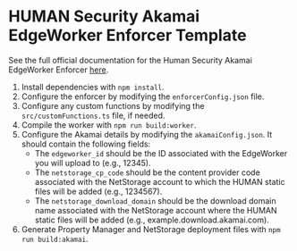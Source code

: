 # HUMAN Security Akamai EdgeWorker Enforcer Template

See the full official documentation for the Human Security Akamai EdgeWorker Enforcer [here]().

1. Install dependencies with `npm install`.
2. Configure the enforcer by modifying the `enforcerConfig.json` file.
3. Configure any custom functions by modifying the `src/customFunctions.ts` file, if needed.
4. Compile the worker with `npm run build:worker`.
5. Configure the Akamai details by modifying the `akamaiConfig.json`. It should contain the following fields:
   - The `edgeworker_id` should be the ID associated with the EdgeWorker you will upload to (e.g., 12345).
   - The `netstorage_cp_code` should be the content provider code associated with the NetStorage account to which the HUMAN static files will be added (e.g., 1234567).
   - The `netstorage_download_domain` should be the download domain name associated with the NetStorage account where the HUMAN static files will be added (e.g., example.download.akamai.com).
6. Generate Property Manager and NetStorage deployment files with `npm run build:akamai`.